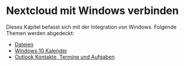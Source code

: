 # Nextcloud mit Windows verbinden

Dieses Kapitel befasst sich mit der Integration von Windows. Folgende Themen werden abgedeckt:

- [Dateien](./files/index.html) 
- [Windows 10 Kalender](./cal/index.html)
- [Outlook Kontakte, Termine und Aufgaben](./outlook/index.html)

